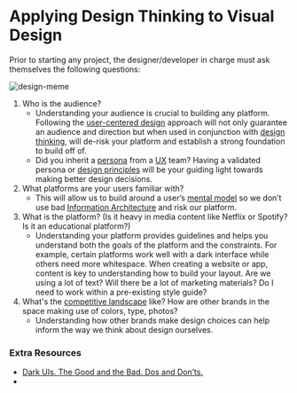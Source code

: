 # Applying Design Thinking to Visual Design
Prior to starting any project, the designer/developer in charge must ask themselves the following questions:

![design-meme](http://www.imcreator.com/blog/wp-content/uploads/2014/04/WebDesignMemes-2.jpg)

1. Who is the audience?
    * Understanding your audience is crucial to building any platform. Following the [user-centered design](http://www.usabilityfirst.com/about-usability/introduction-to-user-centered-design/) approach will not only guarantee an audience and direction but when used in conjunction with [design thinking](https://www.creativityatwork.com/design-thinking-strategy-for-innovation/), will de-risk your platform and establish a strong foundation to build off of.
    * Did you inherit a [persona](https://www.youtube.com/watch?time_continue=11&v=y1oWPkoe4yU) from a [UX](https://www.usertesting.com/blog/what-is-ux-design-15-user-experience-experts-weigh-in/) team? Having a validated persona or [design principles](https://www.webdesignerdepot.com/2018/05/7-ux-principles-for-creating-a-great-website/) will be your guiding light towards making better design decisions. 
2. What platforms are your users familiar with?
    * This will allow us to build around a user’s [mental model](https://www.nngroup.com/articles/mental-models/) so we don’t use bad [Information Architecture](https://www.uxbooth.com/articles/complete-beginners-guide-to-information-architecture/) and risk our platform. 
3. What is the platform? (Is it heavy in media content like Netflix or Spotify? Is it an educational platform?)
    * Understanding your platform provides guidelines and helps you understand both the goals of the platform and the constraints. For example, certain platforms work well with a dark interface while others need more whitespace. When creating a website or app, content is key to understanding how to build your layout. Are we using a lot of text? Will there be a lot of marketing materials? Do I need to work within a pre-existing style guide?
4. What's the [competitive landscape](http://www.ignytebrands.com/how-to-do-a-knockout-competitive-brand-audit/) like? How are other brands in the space making use of colors, type, photos? 
    * Understanding how other brands make design choices can help inform the way we think about design ourselves. 

### Extra Resources 
* [Dark UIs. The Good and the Bad. Dos and Don’ts.](https://www.toptal.com/designers/ui/dark-ui)
* 
